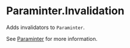 # Paraminter.Invalidation

Adds invalidators to `Paraminter`.

See [Paraminter](https://www.github.com/Paraminter/Paraminter) for more information.